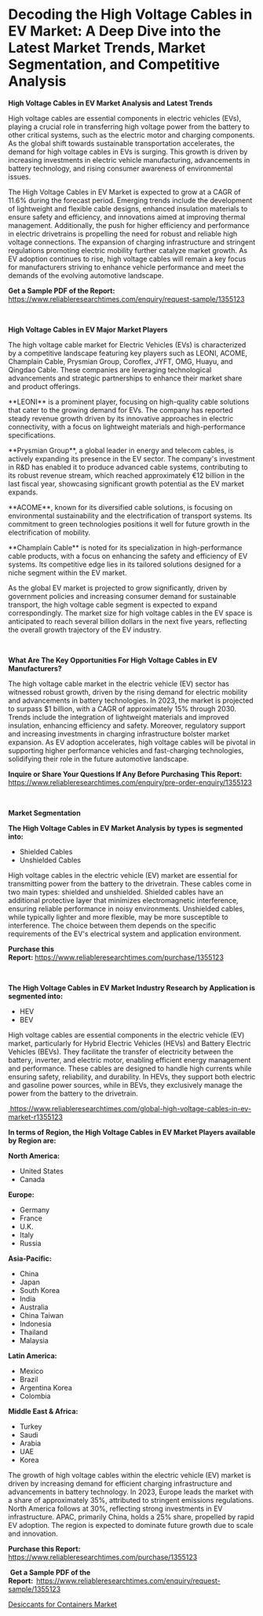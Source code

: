 <p><h1>Decoding the High Voltage Cables in EV Market: A Deep Dive into the Latest Market Trends, Market Segmentation, and Competitive Analysis</h1></p><p><strong>High Voltage Cables in EV Market Analysis and Latest Trends</strong></p>
<p><p>High voltage cables are essential components in electric vehicles (EVs), playing a crucial role in transferring high voltage power from the battery to other critical systems, such as the electric motor and charging components. As the global shift towards sustainable transportation accelerates, the demand for high voltage cables in EVs is surging. This growth is driven by increasing investments in electric vehicle manufacturing, advancements in battery technology, and rising consumer awareness of environmental issues.</p><p>The High Voltage Cables in EV Market is expected to grow at a CAGR of 11.6% during the forecast period. Emerging trends include the development of lightweight and flexible cable designs, enhanced insulation materials to ensure safety and efficiency, and innovations aimed at improving thermal management. Additionally, the push for higher efficiency and performance in electric drivetrains is propelling the need for robust and reliable high voltage connections. The expansion of charging infrastructure and stringent regulations promoting electric mobility further catalyze market growth. As EV adoption continues to rise, high voltage cables will remain a key focus for manufacturers striving to enhance vehicle performance and meet the demands of the evolving automotive landscape.</p></p>
<p><strong>Get a Sample PDF of the Report:&nbsp;</strong> <a href="https://www.reliableresearchtimes.com/enquiry/request-sample/1355123?utm_campaign=2007&utm_medium=2&utm_source=Github&utm_content=ia&utm_term=04022025&utm_id=high-voltage-cables-in-ev">https://www.reliableresearchtimes.com/enquiry/request-sample/1355123</a></p>
<p>&nbsp;</p>
<p><strong>High Voltage Cables in EV Major Market Players</strong></p>
<p><p>The high voltage cable market for Electric Vehicles (EVs) is characterized by a competitive landscape featuring key players such as LEONI, ACOME, Champlain Cable, Prysmian Group, Coroflex, JYFT, OMG, Huayu, and Qingdao Cable. These companies are leveraging technological advancements and strategic partnerships to enhance their market share and product offerings.</p><p>**LEONI** is a prominent player, focusing on high-quality cable solutions that cater to the growing demand for EVs. The company has reported steady revenue growth driven by its innovative approaches in electric connectivity, with a focus on lightweight materials and high-performance specifications.</p><p>**Prysmian Group**, a global leader in energy and telecom cables, is actively expanding its presence in the EV sector. The company's investment in R&D has enabled it to produce advanced cable systems, contributing to its robust revenue stream, which reached approximately €12 billion in the last fiscal year, showcasing significant growth potential as the EV market expands.</p><p>**ACOME**, known for its diversified cable solutions, is focusing on environmental sustainability and the electrification of transport systems. Its commitment to green technologies positions it well for future growth in the electrification of mobility.</p><p>**Champlain Cable** is noted for its specialization in high-performance cable products, with a focus on enhancing the safety and efficiency of EV systems. Its competitive edge lies in its tailored solutions designed for a niche segment within the EV market.</p><p>As the global EV market is projected to grow significantly, driven by government policies and increasing consumer demand for sustainable transport, the high voltage cable segment is expected to expand correspondingly. The market size for high voltage cables in the EV space is anticipated to reach several billion dollars in the next five years, reflecting the overall growth trajectory of the EV industry.</p></p>
<p>&nbsp;</p>
<p><strong>What Are The Key Opportunities For High Voltage Cables in EV Manufacturers?</strong></p>
<p><p>The high voltage cable market in the electric vehicle (EV) sector has witnessed robust growth, driven by the rising demand for electric mobility and advancements in battery technologies. In 2023, the market is projected to surpass $1 billion, with a CAGR of approximately 15% through 2030. Trends include the integration of lightweight materials and improved insulation, enhancing efficiency and safety. Moreover, regulatory support and increasing investments in charging infrastructure bolster market expansion. As EV adoption accelerates, high voltage cables will be pivotal in supporting higher performance vehicles and fast-charging technologies, solidifying their role in the future automotive landscape.</p></p>
<p><strong>Inquire or Share Your Questions If Any Before Purchasing This Report:</strong> <a href="https://www.reliableresearchtimes.com/enquiry/pre-order-enquiry/1355123?utm_campaign=2007&utm_medium=2&utm_source=Github&utm_content=ia&utm_term=04022025&utm_id=high-voltage-cables-in-ev">https://www.reliableresearchtimes.com/enquiry/pre-order-enquiry/1355123</a></p>
<p>&nbsp;</p>
<p><strong>Market Segmentation</strong></p>
<p><strong>The High Voltage Cables in EV Market Analysis by types is segmented into:</strong></p>
<p><ul><li>Shielded Cables</li><li>Unshielded Cables</li></ul></p>
<p><p>High voltage cables in the electric vehicle (EV) market are essential for transmitting power from the battery to the drivetrain. These cables come in two main types: shielded and unshielded. Shielded cables have an additional protective layer that minimizes electromagnetic interference, ensuring reliable performance in noisy environments. Unshielded cables, while typically lighter and more flexible, may be more susceptible to interference. The choice between them depends on the specific requirements of the EV's electrical system and application environment.</p></p>
<p><strong>Purchase this Report:&nbsp;</strong><a href="https://www.reliableresearchtimes.com/purchase/1355123?utm_campaign=2007&utm_medium=2&utm_source=Github&utm_content=ia&utm_term=04022025&utm_id=high-voltage-cables-in-ev">https://www.reliableresearchtimes.com/purchase/1355123</a></p>
<p>&nbsp;</p>
<p><strong>The High Voltage Cables in EV Market Industry Research by Application is segmented into:</strong></p>
<p><ul><li>HEV</li><li>BEV</li></ul></p>
<p><p>High voltage cables are essential components in the electric vehicle (EV) market, particularly for Hybrid Electric Vehicles (HEVs) and Battery Electric Vehicles (BEVs). They facilitate the transfer of electricity between the battery, inverter, and electric motor, enabling efficient energy management and performance. These cables are designed to handle high currents while ensuring safety, reliability, and durability. In HEVs, they support both electric and gasoline power sources, while in BEVs, they exclusively manage the power from the battery to the drivetrain.</p></p>
<p><a href="https://www.reliableresearchtimes.com/global-high-voltage-cables-in-ev-market-r1355123?utm_campaign=2007&utm_medium=2&utm_source=Github&utm_content=ia&utm_term=04022025&utm_id=high-voltage-cables-in-ev">&nbsp;https://www.reliableresearchtimes.com/global-high-voltage-cables-in-ev-market-r1355123</a></p>
<p><strong>In terms of Region, the High Voltage Cables in EV Market Players available by Region are:</strong></p>
<p>
    <p> <strong> North America: </strong>
        <ul>
            <li>United States</li>
            <li>Canada</li>
        </ul>
        </p> 
    <p> <strong> Europe: </strong>
        <ul>
            <li>Germany</li>
            <li>France</li>
            <li>U.K.</li>
            <li>Italy</li>
            <li>Russia</li>
        </ul>
        </p> 
    <p> <strong> Asia-Pacific: </strong>
        <ul>
            <li>China</li>
            <li>Japan</li>
            <li>South Korea</li>
            <li>India</li>
            <li>Australia</li>
            <li>China Taiwan</li>
            <li>Indonesia</li>
            <li>Thailand</li>
            <li>Malaysia</li>
        </ul>
        </p> 
    <p> <strong> Latin America: </strong>
        <ul>
            <li>Mexico</li>
            <li>Brazil</li>
            <li>Argentina Korea</li>
            <li>Colombia</li>
        </ul>
        </p> 
    <p> <strong> Middle East & Africa: </strong>
        <ul>
            <li>Turkey</li>
            <li>Saudi</li>
            <li>Arabia</li>
            <li>UAE</li>
            <li>Korea</li>
        </ul>
    </p>
    </p>
<p><p>The growth of high voltage cables within the electric vehicle (EV) market is driven by increasing demand for efficient charging infrastructure and advancements in battery technology. In 2023, Europe leads the market with a share of approximately 35%, attributed to stringent emissions regulations. North America follows at 30%, reflecting strong investments in EV infrastructure. APAC, primarily China, holds a 25% share, propelled by rapid EV adoption. The region is expected to dominate future growth due to scale and innovation.</p></p>
<p><strong>Purchase this Report: </strong><a href="https://www.reliableresearchtimes.com/purchase/1355123?utm_campaign=2007&utm_medium=2&utm_source=Github&utm_content=ia&utm_term=04022025&utm_id=high-voltage-cables-in-ev">https://www.reliableresearchtimes.com/purchase/1355123</a></p>
<p>&nbsp;<strong>Get a Sample PDF of the Report:&nbsp;&nbsp;</strong><a href="https://www.reliableresearchtimes.com/enquiry/request-sample/1355123?utm_campaign=2007&utm_medium=2&utm_source=Github&utm_content=ia&utm_term=04022025&utm_id=high-voltage-cables-in-ev">https://www.reliableresearchtimes.com/enquiry/request-sample/1355123</a></p>
<p><strong></strong></p>
<p><p><a href="https://github.com/angelajermaine/Market-Research-Report-List-5/blob/main/desiccants-for-containers-market.md?utm_campaign=2007&utm_medium=2&utm_source=Github&utm_content=ia&utm_term=04022025&utm_id=high-voltage-cables-in-ev">Desiccants for Containers Market</a></p></p>